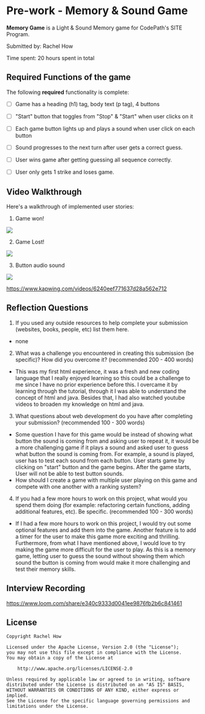 # Pre-work - Memory & Sound Game

**Memory Game** is a Light & Sound Memory game for CodePath's SITE Program.

Submitted by: Rachel How 

Time spent: 20 hours spent in total

## Required Functions of the game

The following **required** functionality is complete:

* [ ] Game has a heading (h1) tag, body text (p tag), 4 buttons 
* [ ] "Start" button that toggles from "Stop" & "Start" when user clicks on it
* [ ] Each game button lights up and plays a sound when user click on each button
* [ ] Sound progresses to the next turn after user gets a correct guess.
* [ ] User wins game after getting guessing all sequence correctly.
* [ ] User only gets 1 strike and loses game. 
 

## Video Walkthrough

Here's a walkthrough of implemented user stories:

1. Game won! 

![](https://i.imgur.com/Yo4AzOk.gif)

2. Game Lost!

![](https://i.imgur.com/am6P9zT.gif)

3. Button audio sound 

![](https://i.imgur.com/hdg2D7Y.gif)

https://www.kapwing.com/videos/6240eef771637d28a562e712

## Reflection Questions

1. If you used any outside resources to help complete your submission (websites, books, people, etc) list them here.
* none

2. What was a challenge you encountered in creating this submission (be specific)? How did you overcome it? (recommended 200 - 400 words)
* This was my first html experience, it was a fresh and new coding language that I really enjoyed learning so this could be a challenge to me since I have no prior experience before this. I overcame it by learning through the tutorial, through it I was able to understand the concept of html and java. Besides that, I had also watched youtube videos to broaden my knowledge on html and java. 


3. What questions about web development do you have after completing your submission? (recommended 100 - 300 words)
* Some question I have for this game would be instead of showing what button the sound is coming from and asking user to repeat it, it would be a more challenging game if it plays a sound and asked user to guess what button the sound is coming from. For example, a sound is played, user has to test each sound from each button. User starts game by clicking on "start" button and the game begins. After the game starts, User will not be able to test button sounds. 
* How should I create a game with multiple user playing on this game and compete with one another with a ranking system?

4. If you had a few more hours to work on this project, what would you spend them doing (for example: refactoring certain functions, adding additional features, etc). Be specific. (recommended 100 - 300 words)
* If I had a few more hours to work on this project, I would try out some optional features and add them into the game. Another feature is to add a timer for the user to make this game more exciting and thrilling. Furthermore, from what I have mentioned above, I would love to try making the game more difficult for the user to play. As this is a memory game, letting user to guess the sound without showing them which sound the button is coming from would make it more challenging and test their memory skills.


## Interview Recording 

https://www.loom.com/share/e340c9333d0041ee9876fb2b6c841461

## License

    Copyright Rachel How 

    Licensed under the Apache License, Version 2.0 (the "License");
    you may not use this file except in compliance with the License.
    You may obtain a copy of the License at

        http://www.apache.org/licenses/LICENSE-2.0

    Unless required by applicable law or agreed to in writing, software
    distributed under the License is distributed on an "AS IS" BASIS,
    WITHOUT WARRANTIES OR CONDITIONS OF ANY KIND, either express or implied.
    See the License for the specific language governing permissions and
    limitations under the License.
